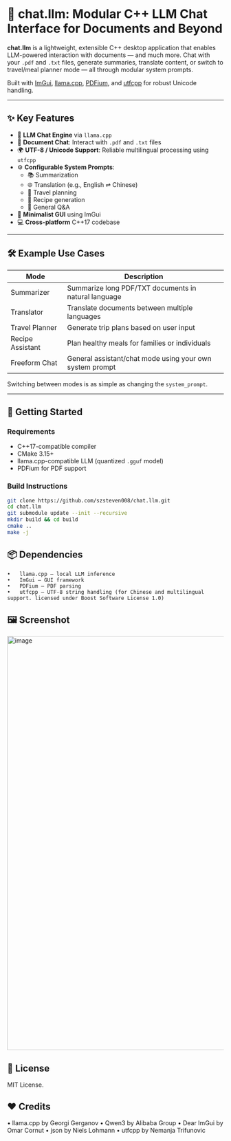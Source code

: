 # 💬 chat.llm: Modular C++ LLM Chat Interface for Documents and Beyond

**chat.llm** is a lightweight, extensible C++ desktop application that enables LLM-powered interaction with documents — and much more. Chat with your `.pdf` and `.txt` files, generate summaries, translate content, or switch to travel/meal planner mode — all through modular system prompts.

Built with [ImGui](https://github.com/ocornut/imgui), [llama.cpp](https://github.com/ggerganov/llama.cpp), [PDFium](https://pdfium.googlesource.com/pdfium), and [utfcpp](https://github.com/nemtrif/utfcpp) for robust Unicode handling.

---

## ✨ Key Features

- 🧠 **LLM Chat Engine** via `llama.cpp`
- 📄 **Document Chat**: Interact with `.pdf` and `.txt` files
- 🌍 **UTF-8 / Unicode Support**: Reliable multilingual processing using `utfcpp`
- ⚙️ **Configurable System Prompts**:
  - 📚 Summarization
  - 🌐 Translation (e.g., English ⇌ Chinese)
  - 🧳 Travel planning
  - 🍱 Recipe generation
  - 💬 General Q&A
- 🧩 **Minimalist GUI** using ImGui
- 💻 **Cross-platform** C++17 codebase

---

## 🛠️ Example Use Cases

| Mode              | Description                                                |
|-------------------|------------------------------------------------------------|
| Summarizer        | Summarize long PDF/TXT documents in natural language       |
| Translator        | Translate documents between multiple languages             |
| Travel Planner    | Generate trip plans based on user input                    |
| Recipe Assistant  | Plan healthy meals for families or individuals             |
| Freeform Chat     | General assistant/chat mode using your own system prompt   |

Switching between modes is as simple as changing the `system_prompt`.

---

## 🔧 Getting Started

### Requirements

- C++17-compatible compiler
- CMake 3.15+
- llama.cpp-compatible LLM (quantized `.gguf` model)
- PDFium for PDF support

### Build Instructions

```bash
git clone https://github.com/szsteven008/chat.llm.git
cd chat.llm
git submodule update --init --recursive
mkdir build && cd build
cmake ..
make -j
```

## 📦 Dependencies
	•	llama.cpp — local LLM inference
	•	ImGui — GUI framework
	•	PDFium — PDF parsing
	•	utfcpp — UTF-8 string handling (for Chinese and multilingual support. licensed under Boost Software License 1.0)

## 🖼️ Screenshot
<img width="964" alt="image" src="https://github.com/user-attachments/assets/1583a720-14e6-4271-ba31-b5c9ce5539ef" />

## 📄 License
MIT License. 

## ❤️ Credits
• llama.cpp by Georgi Gerganov
• Qwen3 by Alibaba Group
• Dear ImGui by Omar Cornut
• json by Niels Lohmann
• utfcpp by Nemanja Trifunovic
